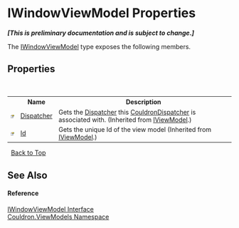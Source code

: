 # IWindowViewModel Properties
 _**\[This is preliminary documentation and is subject to change.\]**_

The <a href="T_Couldron_ViewModels_IWindowViewModel">IWindowViewModel</a> type exposes the following members.


## Properties
&nbsp;<table><tr><th></th><th>Name</th><th>Description</th></tr><tr><td>![Public property](media/pubproperty.gif "Public property")</td><td><a href="P_Couldron_ViewModels_IViewModel_Dispatcher">Dispatcher</a></td><td>
Gets the <a href="P_Couldron_ViewModels_IViewModel_Dispatcher">Dispatcher</a> this <a href="T_Couldron_Core_CouldronDispatcher">CouldronDispatcher</a> is associated with.
 (Inherited from <a href="T_Couldron_ViewModels_IViewModel">IViewModel</a>.)</td></tr><tr><td>![Public property](media/pubproperty.gif "Public property")</td><td><a href="P_Couldron_ViewModels_IViewModel_Id">Id</a></td><td>
Gets the unique Id of the view model
 (Inherited from <a href="T_Couldron_ViewModels_IViewModel">IViewModel</a>.)</td></tr></table>&nbsp;
<a href="#iwindowviewmodel-properties">Back to Top</a>

## See Also


#### Reference
<a href="T_Couldron_ViewModels_IWindowViewModel">IWindowViewModel Interface</a><br /><a href="N_Couldron_ViewModels">Couldron.ViewModels Namespace</a><br />